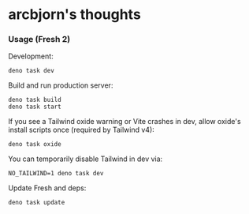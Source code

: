 # arcbjorn's thoughts

### Usage (Fresh 2)

Development:

```
deno task dev
```

Build and run production server:

```
deno task build
deno task start
```

If you see a Tailwind oxide warning or Vite crashes in dev, allow oxide's
install scripts once (required by Tailwind v4):

```
deno task oxide
```

You can temporarily disable Tailwind in dev via:

```
NO_TAILWIND=1 deno task dev
```

Update Fresh and deps:

```
deno task update
```
